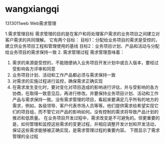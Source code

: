 # wangxiangqi
1313011web
Web需求管理
 
1.需求管理目标
需求管理的目的是在客户和将处理客户需求的业务项目之间建立对客户需求的共同理解。
它有两个目标：
目标1：分配给业务项目的需求是受控的，建立供业务项目工程和管理使用的基线
目标2：业务项目计划、产品和活动与分配给业务项目的需求保持一致
 2. 需求管理过程
 需求管理意味着：
 1) 需求的来源是受控的，不能随便纳入业务项目开发计划中或合入版本，要经过受影响各方评审和同意
 2) 业务项目计划、活动和工作产品都必须与需求保持一致
 3) 对需求的实施过程进行监控，确保需求正确实现
 4) 在需求发生变化时，要对变化对项目造成的影响进行评估，并与受影响的各方协商，在取得一致意见后，再进行修改。并要保持业务项目计划、活动和工作产品与需求保持一致。没有需求管理的项目，看起来要满足几乎所有的地方的需求，例如，各级领导、客户代表市场人员等等。他们提供需求给希望实现它们的项目组，而不管它对产品的影响如何。没有控制的需求将导致产品计划的推迟和低质量。 在业务项目开发过程中，需求改变是不可避免的。但更重要的是，如何管理和监控这些需求的变更过程，并相应调整开发计划和开发活动，保证这些需求能够被正确实现，是需求管理过程的重要内容。
下图显示了需求管理的全过程

  
